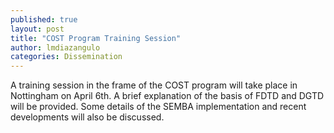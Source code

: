 ```yaml
---
published: true
layout: post
title: "COST Program Training Session"
author: lmdiazangulo
categories: Dissemination
---
```

<div class="post-content">
    <p>
        A training session in the frame of the COST program will take place in Nottingham on April 6th. A brief explanation of the basis of FDTD and DGTD will be provided. Some details of the SEMBA implementation and recent developments will also be discussed.
    </p>

</div>